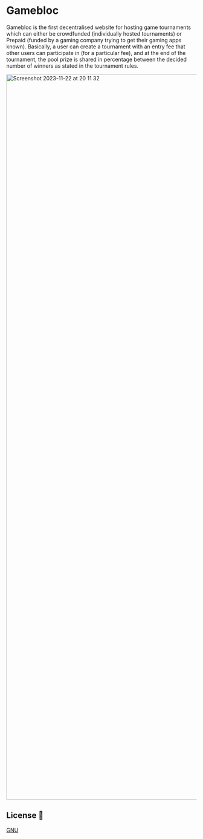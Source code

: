 # Gamebloc

Gamebloc is the first decentralised website for hosting game tournaments which can either be crowdfunded (individually hosted tournaments) or Prepaid (funded by a gaming company trying to get their gaming apps known). Basically, a user can create a tournament with an entry fee that other users can participate in (for a particular fee), and at the end of the tournament, the pool prize is shared in percentage between the decided number of winners as stated in the tournament rules.

<img width="1920" alt="Screenshot 2023-11-22 at 20 11 32" src="https://github.com/Game-Bloc/Gamebloc-ICP/assets/91434033/0ecf8c6b-87f1-474e-ae39-5e6154e2b55c">



## License 📄

[GNU](https://www.gnu.org/licenses/agpl-3.0.en.html#license-text)
